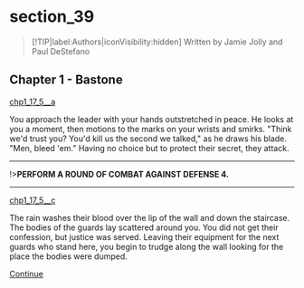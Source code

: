 
# section_39

>[!TIP|label:Authors|iconVisibility:hidden]
>Written by Jamie Jolly and Paul DeStefano

## Chapter 1 - Bastone

[chp1_17_5__a](../../decomp/app/src/main/res/raw/chp1_17_5__a.mp3 ':include :type=audio')

You approach the leader with your hands outstretched in peace. He looks at you a moment, then motions to the marks on your wrists and smirks. "Think we'd trust you? You'd kill us the second we talked," as he draws his blade. "Men, bleed 'em." Having no choice but to protect their secret, they attack.

---

!>**PERFORM A ROUND OF COMBAT AGAINST DEFENSE 4.** 

---

[chp1_17_5__c](../../decomp/app/src/main/res/raw/chp1_17_5__c.mp3 ':include :type=audio')

The rain washes their blood over the lip of the wall and down the staircase. The bodies of the guards lay scattered around you. You did not get their confession, but justice was served. Leaving their equipment for the next guards who stand here, you begin to trudge along the wall looking for the place the bodies were dumped.

[Continue](output/chapter1/section_42.md)


